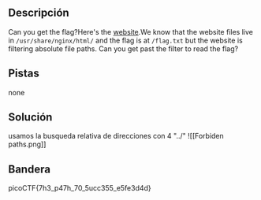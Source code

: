 ## Descripción
Can you get the flag?Here's the [website](http://saturn.picoctf.net:64403/).We know that the website files live in `/usr/share/nginx/html/` and the flag is at `/flag.txt` but the website is filtering absolute file paths. Can you get past the filter to read the flag?
## Pistas 
none
## Solución
usamos la busqueda relativa de direcciones con 4 "../"
![[Forbiden paths.png]]
## Bandera
picoCTF{7h3_p47h_70_5ucc355_e5fe3d4d}